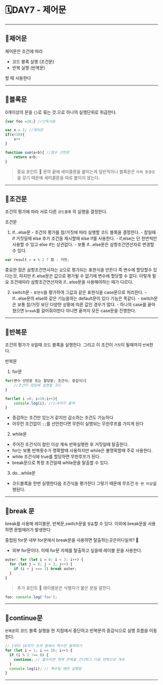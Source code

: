 # 🗓DAY7 - 제어문

---

## 💭제어문

제어문은 조건에 따라

- 코드 블록 실행 (조건문)
- 반복 실행 (반복문)

할 때 사용한다

---

## 💭블록문

0개이상의 문을 `{}`로 묶는 것.으로 하나의 실행단위로 취급한다.

```javascript
{var foo =10;} //단독사용

var x = 1; //제어문
if(x<10){
    x++
}

function sum(a+b){ //함수 선언문
    return a+b;
}


```

> 중요 포인트 🔎
> 문의 끝에 세미콜론을 붙이는게 일반적이나 블록문은 `자체 종결성`을 갖기 때문에 세미콜론을 따로 붙이지 않는다.

---

## 💭조건문

조건의 평가에 따라 서로 다른 `코드블록` 의 실행을 결정한다.

조건문

1. if...else문 - 조건의 평가를 참/거짓에 따라 실행할 코드 블록을 결정한다. - 참일때 if 거짓일때 else 추가 조건을 제시할때 else if를 사용한다. - if,else는 단 한번씩만 사용할 수 있고 else if는 상관없다. - 보통 if...else문은 삼항조건연산자로 변경할 수 있다.

```javascript
var result = x % 2 ? 참 : 거짓;
```

중요한 점은 삼항조건연사자는 `값`으로 평가되는 표현식을 만든다 즉 변수에 할당할수 있다는것, 하지만 if..else문은 값으로 평가될 수 없기에 변수에 할당할 수 없다. 이렇게 필요 조건에따라 삼항조건연산자와 if...else문을 사용해야하는 때가 다르다.

2. switch문 - `표현식`을 평가하여 그값과 같은 표현식을 case문으로 처리한다. - if...else문의 else와 같은 기능을하는 default문이 있다 기능은 똑같다. - switch문은 보통 참/거짓 보단 다양한 상황에 따른 값인 경우가 많다. - 하나의 case를 끝마쳤으면 `break`를 걸어줘야한다 아니면 끝까지 모든 case문을 진행한다.

---

## 💭반복문

조건의 평가가 `참`일때 코드 블록을 실행한다. 그리고 이 조건이 `거짓`이 될때까지 `반복`한다.

반복문

1. for문

```javascript
for(변수 선언문 또는 할당문; 조건식; 증감식){
    //조건이 참일때 실행할 코드
}

for(let i =0; i<10;i++){
    console.log(i); //1~9까지 출력
}
```

- 증감하는 조건만 있는거 같지만 감소하는 조건도 가능하다
- 아무런 조건없이 `;;`를 선언한다면 무한이 실행되는 무한루프를 가지게 된다

2. while문

- 주어진 조건식이 참인 이상 계속 반복실행한 후 거짓일때 탈출한다.
- for는 보통 반복횟수가 명확할때 사용하지만 while은 불명확할때 주로 사용한다.
- while 조건식에 true를 할당하면 무한루프가 된다.
- break문으로 특정 조건일때 while문을 탈출할 수 있다.

3. do...while문

- 코드블록을 한번 실행한다음 조건식을 평가한다 그렇기 때문에 무조건 `한 번 이상`실행된다.

---

## 💭break 문

break를 사용해 레이블문, 반복문,switch문을 `탈출`할 수 있다. 이외에 break문을 사용하면 문법에러가 발생한다

중첩된 for문 내부 for문에서 break문을 사용하면 탈출하는곳은어디일까? 🤔

- 외부 for문이다. 이때 for문 자체를 탈출하고 싶을때 레이블 문을 사용한다.

```javascript
outer: for (let i = 0; i < 3; i++) {
  for (let j = 0; j < 3; j++) {
    if (i + j === 3) break outer;
  }
}
```

> 추가 포인트 🔎
> 레이블문은 식별자가 붙은 문을 말한다.

```javascript
foo: console.log('foo');
```

---

## 💭continue문

`반복문`의 코드 블록 실행을 현 지점에서 중단하고 반복문의 증감식으로 실행 흐름을 이동한다.

```javascript
// 1부터 10까지 숫자 중에서 짝수만 출력하기
for (let i = 1; i <= 10; i++) {
  if (i % 2 !== 0) {
    continue; // 홀수이면 현재 반복을 건너뛰고 다음 반복으로 계속
  }
  console.log(i); // 짝수일 때만 실행됨
}
```

---
